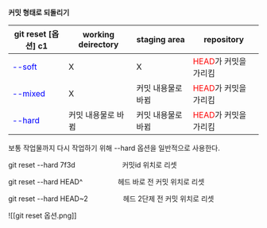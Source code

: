 **커밋 형태로 되돌리기**

| git reset [옵션] c1                        | working deirectory | staging area | repository                                    |
| ---------------------------------------- | ------------------ | ------------ | --------------------------------------------- |
| <span style='color: blue'>--soft</span>  | X                  | X            | <span style='color: red'>HEAD</span>가 커밋을 가리킴 |
| <span style='color: blue'>--mixed</span> | X                  | 커밋 내용물로 바뀜   | <span style='color: red'>HEAD</span>가 커밋을 가리킴 |
| <span style='color: blue'>--hard</span>  | 커밋 내용물로 바뀜         | 커밋 내용물로 바뀜   | <span style='color: red'>HEAD</span>가 커밋을 가리킴 |
보통 작업물까지 다시 작업하기 위해 --hard 옵션을 일반적으로 사용한다. 

git reset --hard 7f3d                         커밋id 위치로 리셋

git reset --hard HEAD^                    헤드 바로 전 커밋 위치로 리셋

git reset --hard HEAD~2                  헤드 2단제 전 커밋 위치로 리셋


![[git reset 옵션.png]]